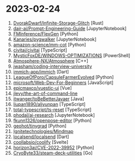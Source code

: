 # 2023-02-24

1. [DvorakDwarf/Infinite-Storage-Glitch](https://github.com/DvorakDwarf/Infinite-Storage-Glitch "ISG lets you use YouTube as cloud storage for ANY files, not just video") [Rust]
2. [dair-ai/Prompt-Engineering-Guide](https://github.com/dair-ai/Prompt-Engineering-Guide "🐙 Guides, papers, lecture, and resources for prompt engineering") [JupyterNotebook]
3. [FMInference/FlexGen](https://github.com/FMInference/FlexGen "Running large language models like OPT-175B/GPT-3 on a single GPU. Focusing on high-throughput generation.") [Python]
4. [Kanaries/pygwalker](https://github.com/Kanaries/pygwalker "PyGWalker: Turn your pandas dataframe into a Tableau-style User Interface for visual analysis") [JupyterNotebook]
5. [amazon-science/mm-cot](https://github.com/amazon-science/mm-cot "Official implementation for Multimodal Chain-of-Thought Reasoning in Language Models (stay tuned and more will be updated)") [Python]
6. [civitai/civitai](https://github.com/civitai/civitai "A repository of models, textual inversions, and more") [TypeScript]
7. [MysticFoxDE/WINDOWS-OPTIMIZATIONS](https://github.com/MysticFoxDE/WINDOWS-OPTIMIZATIONS "SKRIPTS FOR WINDOWS DESUBOPTIMIZATION") [PowerShell]
8. [Atmosphere-NX/Atmosphere](https://github.com/Atmosphere-NX/Atmosphere "Atmosphère is a work-in-progress customized firmware for the Nintendo Switch.") [C++]
9. [jwasham/coding-interview-university](https://github.com/jwasham/coding-interview-university "A complete computer science study plan to become a software engineer.") 
10. [immich-app/immich](https://github.com/immich-app/immich "Self-hosted photo and video backup solution directly from your mobile phone.") [Dart]
11. [LeagueOfPoro/CapsuleFarmerEvolved](https://github.com/LeagueOfPoro/CapsuleFarmerEvolved "Automatically drops from lolesports.com and farm Esports Capsules") [Python]
12. [microsoft/Web-Dev-For-Beginners](https://github.com/microsoft/Web-Dev-For-Beginners "24 Lessons, 12 Weeks, Get Started as a Web Developer") [JavaScript]
13. [epicmaxco/vuestic-ui](https://github.com/epicmaxco/vuestic-ui "Free and Open Source UI Library for Vue 3 🤘") [Vue]
14. [jlevy/the-art-of-command-line](https://github.com/jlevy/the-art-of-command-line "Master the command line, in one page") 
15. [itwanger/toBeBetterJavaer](https://github.com/itwanger/toBeBetterJavaer "一份通俗易懂、风趣幽默的Java学习指南，内容涵盖Java基础、Java并发编程、Java虚拟机、Java企业级开发、Java面试等核心知识点。学Java，就认准Java 程序员进阶之路😄") [Java]
16. [liupan1890/aliyunpan](https://github.com/liupan1890/aliyunpan "阿里云盘小白羊版 阿里云盘PC版 aliyundriver") [TypeScript]
17. [total-typescript/ts-reset](https://github.com/total-typescript/ts-reset "A 'CSS reset' for TypeScript, improving types for common JavaScript API's") [TypeScript]
18. [phodal/ai-research](https://github.com/phodal/ai-research "【🔞🔞🔞 内含不适合未成年人阅读的图片】基于我擅长的编程、绘画、写作展开的 AI 探索和总结：StableDiffusion 是一种强大的图像生成模型，能够通过对一张图片进行演化来生成新的图片。ChatGPT 是一个基于 Transformer 的语言生成模型，它能够自动为输入的主题生成合适的文章。而 Github Copilot 是一个智能编程助手，能够加速日常编程活动。") [JupyterNotebook]
19. [fkunn1326/openpose-editor](https://github.com/fkunn1326/openpose-editor "Openpose Editor for AUTOMATIC1111's stable-diffusion-webui") [Python]
20. [geohot/tinygrad](https://github.com/geohot/tinygrad "You like pytorch? You like micrograd? You love tinygrad! ❤️") [Python]
21. [Ignitetechnologies/Mindmap](https://github.com/Ignitetechnologies/Mindmap "This repository will contain many mindmaps for cyber security technologies, methodologies, courses, and certifications in a tree structure to give brief details about them") 
22. [localsend/localsend](https://github.com/localsend/localsend "An open source cross-platform alternative to AirDrop") [Dart]
23. [coollabsio/coolify](https://github.com/coollabsio/coolify "An open-source & self-hostable Heroku / Netlify alternative.") [Svelte]
24. [horizon3ai/CVE-2022-39952](https://github.com/horizon3ai/CVE-2022-39952 "POC for CVE-2022-39952") [Python]
25. [CryoByte33/steam-deck-utilities](https://github.com/CryoByte33/steam-deck-utilities "A utility to improve performance and help manage storage on Steam Deck.") [Go]
